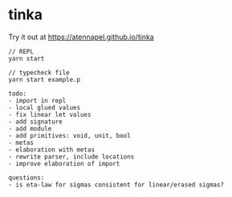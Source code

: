 # tinka

Try it out at https://atennapel.github.io/tinka

```
// REPL
yarn start

// typecheck file
yarn start example.p
```

```
todo:
- import in repl
- local glued values
- fix linear let values
- add signature
- add module
- add primitives: void, unit, bool
- metas
- elaboration with metas
- rewrite parser, include locations
- improve elaboration of import
```

```
questions:
- is eta-law for sigmas consistent for linear/erased sigmas?
```
